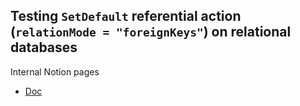 ## Testing `SetDefault` referential action (`relationMode = "foreignKeys"`) on relational databases

Internal Notion pages

- [Doc](https://www.notion.so/SetDefault-referential-action-on-MySQL-68d7bdbe6fc947cf8829d7ca7dc2b001)
